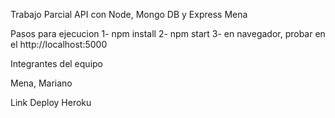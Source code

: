 Trabajo Parcial API con Node, Mongo DB y Express Mena

Pasos para ejecucion
1- npm install 2- npm start 3- en navegador, probar en el http://localhost:5000

Integrantes del equipo

Mena, Mariano

Link Deploy Heroku